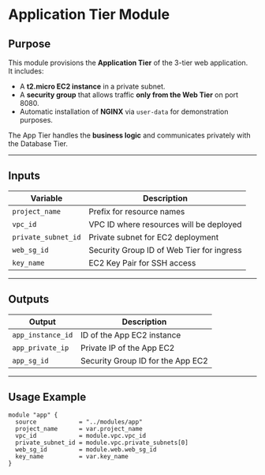 # Application Tier Module

## Purpose
This module provisions the **Application Tier** of the 3-tier web application.  
It includes:

- A **t2.micro EC2 instance** in a private subnet.
- A **security group** that allows traffic **only from the Web Tier** on port 8080.
- Automatic installation of **NGINX** via `user-data` for demonstration purposes.

The App Tier handles the **business logic** and communicates privately with the Database Tier.

---

## Inputs

| Variable           | Description                                  |
|-------------------|----------------------------------------------|
| `project_name`     | Prefix for resource names                     |
| `vpc_id`           | VPC ID where resources will be deployed      |
| `private_subnet_id` | Private subnet for EC2 deployment            |
| `web_sg_id`        | Security Group ID of Web Tier for ingress   |
| `key_name`         | EC2 Key Pair for SSH access                  |

---

## Outputs

| Output           | Description                                  |
|-----------------|----------------------------------------------|
| `app_instance_id` | ID of the App EC2 instance                  |
| `app_private_ip`  | Private IP of the App EC2                   |
| `app_sg_id`       | Security Group ID for the App EC2           |

---

## Usage Example

```hcl
module "app" {
  source            = "../modules/app"
  project_name      = var.project_name
  vpc_id            = module.vpc.vpc_id
  private_subnet_id = module.vpc.private_subnets[0]
  web_sg_id         = module.web.web_sg_id
  key_name          = var.key_name
}
